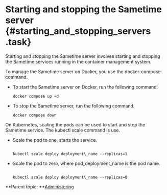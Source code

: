 # Starting and stopping the Sametime server {#starting_and_stopping_servers .task}

Starting and stopping the Sametime server involves starting and stopping the Sametime services running in the container management system.

To manage the Sametime server on Docker, you use the docker-compose command.

-   To start the Sametime server on Docker, run the following command.

    ``` {#codeblock_m4f_g1t_s5b}
    docker compose up -d
    
    ```

-   To stop the Sametime server, run the following command.

    ``` {#codeblock_ixn_31t_s5b}
    docker compose down
    
    ```


On Kubernetes, scaling the pods can be used to start and stop the Sametime service. The kubectl scale command is use.

-   Scale the pod to one, starts the service.

    ``` {#codeblock_v3p_41t_s5b}
    
    kubectl scale deploy deployment\_name --replicas=1
    ```

-   Scale the pod to zero, where pod\_deployment\_name is the pod name.

    ``` {#codeblock_d2d_t1t_s5b}
    
    kubectl scale deploy deployment\_name --replicas=0
    
    ```


**Parent topic:   **[Administering](administering.md)

